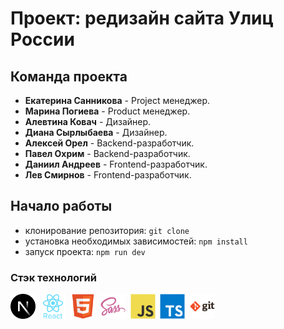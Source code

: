 # Проект: редизайн сайта Улиц России

## Команда проекта

- **Екатерина Санникова** - Projeсt менеджер.
- **Марина Погиева** - Product менеджер.
- **Алевтина Ковач** - Дизайнер.
- **Диана Сырлыбаева** - Дизайнер.
- **Алексей Орел** - Backend-разработчик.
- **Павел Охрим** - Backend-разработчик.
- **Даниил Андреев** - Frontend-разработчик.
- **Лев Смирнов** - Frontend-разработчик.

## Начало работы
* клонирование репозитория: `git clone`
* установка необходимых зависимостей: `npm install`
* запуск проекта: `npm run dev`

### Стэк технологий
<div>
<img src="https://github.com/devicons/devicon/blob/master/icons/nextjs/nextjs-original.svg" title="NextJS" alt="NextJS" width="40" height="40"/>&nbsp;
<img src="https://github.com/devicons/devicon/blob/master/icons/react/react-original-wordmark.svg" title="React" alt="React" width="40" height="40"/>&nbsp;
<img src="https://github.com/devicons/devicon/blob/master/icons/html5/html5-original.svg" title="HTML5" alt="HTML" width="40" height="40"/>&nbsp;
<img src="https://github.com/devicons/devicon/blob/master/icons/sass/sass-original.svg" title="SASS" alt="SASS" width="40" height="40"/>&nbsp;
<img src="https://github.com/devicons/devicon/blob/master/icons/javascript/javascript-original.svg" title="JavaScript" alt="JavaScript" width="40" height="40"/>&nbsp;
<img src="https://github.com/devicons/devicon/blob/master/icons/typescript/typescript-original.svg" title="TypeScript" alt="TypeScript" width="40" height="40"/>&nbsp;
<img src="https://github.com/devicons/devicon/blob/master/icons/git/git-original-wordmark.svg" title="Git" **alt="Git" width="40" height="40"/;
</div>
